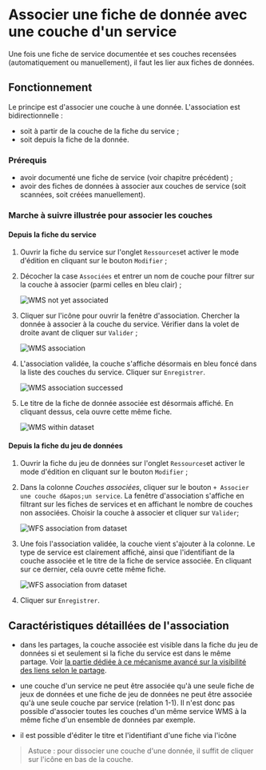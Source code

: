 # Associer une fiche de donnée avec une couche d&apos;un service

Une fois une fiche de service documentée et ses couches recensées (automatiquement ou manuellement), il faut les lier aux fiches de données.

## Fonctionnement

Le principe est d&apos;associer une couche à une donnée. L&apos;association est bidirectionnelle :

* soit à partir de la couche de la fiche du service ;
* soit depuis la fiche de la donnée.

### Prérequis

* avoir documenté une fiche de service (voir chapitre précédent) ;
* avoir des fiches de données à associer aux couches de service (soit scannées, soit créées manuellement).

### Marche à suivre illustrée pour associer les couches

#### Depuis la fiche du service

1. Ouvrir la fiche du service sur l&apos;onglet `Ressources`et activer le mode d&apos;édition en cliquant sur le bouton `Modifier` ;
2. Décocher la case `Associées` et entrer un nom de couche pour filtrer sur la couche à associer (parmi celles en bleu clair) ;

	![WMS not yet associated](/assets/inv_edit_srv_CLC_WMS_filter.png "Filtrer sur les couches non associées")

3. Cliquer sur l&apos;icône <i class="fa fa-link fa-lg"></i> pour ouvrir la fenêtre d&apos;association. Chercher la donnée à associer à la couche du service. Vérifier dans la volet de droite avant de cliquer sur `Valider` ;

	![WMS association](/assets/inv_edit_srv_CLC_WMS_association.png "Fenêtre d&apos;association d&apos;une couche à une donnée")

4. L&apos;association validée, la couche s&apos;affiche désormais en bleu foncé dans la liste des couches du service. Cliquer sur `Enregistrer`.

	![WMS association successed](/assets/inv_edit_srv_CLC_WMS_associated_notYet_difference.png "Les couches associées ont une couleur différente")

5. Le titre de la fiche de donnée associée est désormais affiché. En cliquant dessus, cela ouvre cette même fiche.

	![WMS within dataset](/assets/inv_edit_srv_CLC_WMS_associated_data.png "La couche associée apparaît dans la fiche de la donnée")

#### Depuis la fiche du jeu de données

1. Ouvrir la fiche du jeu de données sur l&apos;onglet `Ressources`et activer le mode d&apos;édition en cliquant sur le bouton `Modifier` ;
2. Dans la colonne *Couches associées*, cliquer sur le bouton `+ Associer une couche d&apos;un service`. La fenêtre d&apos;association s&apos;affiche en filtrant sur les fiches de services et en affichant le nombre de couches non associées. Choisir la couche à associer et cliquer sur `Valider`;

	![WFS association from dataset](/assets/inv_edit_one_resource_srv_association.png "Associer une couche depuis la fiche d&apos;une donnée")

3. Une fois l&apos;association validée, la couche vient s&apos;ajouter à la colonne. Le type de service est clairement affiché, ainsi que l&apos;identifiant de la couche associée et le titre de la fiche de service associée. En cliquant sur ce dernier, cela ouvre cette même fiche.

	![WFS association from dataset](/assets/inv_edit_one_resource_srv_associated.png "Associer une couche depuis la fiche d&apos;une donnée")

4. Cliquer sur `Enregistrer`.

## Caractéristiques détaillées de l&apos;association

* dans les partages, la couche associée est visible dans la fiche du jeu de données si et seulement si la fiche du service est dans le même partage. Voir [la partie dédiée à ce mécanisme avancé sur la visibilité des liens selon le partage](../../publish/share_visibility.html).

* une couche d&apos;un service ne peut être associée qu&apos;à une seule fiche de jeux de données et une fiche de jeu de données ne peut être associée qu&apos;à une seule couche par service (relation 1-1).  Il n&apos;est donc pas possible d&apos;associer toutes les couches d&apos;un même service WMS à la même fiche d&apos;un ensemble de données par exemple.

* il est possible d&apos;éditer le titre et l&apos;identifiant d&apos;une fiche via l&apos;icône <i class="fa fa-pencil fa-lg"></i>

> Astuce : pour dissocier une couche d&apos;une donnée, il suffit de cliquer sur l&apos;icône <i class="fa fa-chain-broken fa-lg"></i> en bas de la couche.
